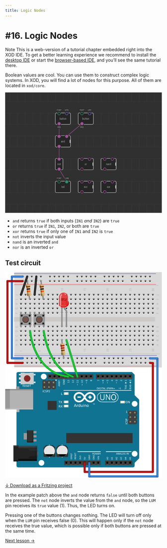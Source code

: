 ```yaml
---
title: Logic Nodes
---
```


# #16. Logic Nodes

<div class="ui segment note">
<span class="ui ribbon label">Note</span>
This is a web-version of a tutorial chapter embedded right into the XOD IDE.
To get a better learning experience we recommend to install the
<a href="/downloads/">desktop IDE</a> or start the
<a href="/ide/">browser-based IDE</a>, and you’ll see the same tutorial there.
</div>

Boolean values are cool. You can use them to construct complex logic systems.
In XOD, you will find a lot of nodes for this purpose. All of them are located
in `xod/core`.

![Patch](./patch.png)

* `and` returns `true` if both inputs (`IN1` *and* `IN2`) are `true`
* `or` returns `true` if `IN1`, `IN2`, or both are `true`
* `xor` returns `true` if only one of `IN1` and `IN2` is `true`
* `not` inverts the input value
* `nand` is an inverted `and`
* `nor` is an inverted `or`

## Test circuit

![Circuit](./circuit.fz.png)

[↓ Download as a Fritzing project](./circuit.fzz)

In the example patch above the `and` node returns `false` until both buttons
are pressed. The `not` node inverts the value from the `and` node, so the `LUM`
pin receives its `true` value (1). Thus, the LED turns on.

Pressing one of the buttons changes nothing. The LED will turn off only when
the `LUM` pin receives false (0). This will happen only if the `not` node
receives the true value, which is possible only if both buttons are pressed at
the same time.

[Next lesson →](../17-ldr/)
